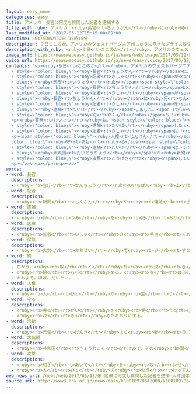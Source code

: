 ```yaml
---
layout: easy_news
categories: easy
title: アメリカ　長官に何度も質問した記者を逮捕する
title_with_ruby: アメリカ　<ruby>長官<rt>ちょうかん</rt></ruby>に<ruby>何<rt>なん</rt></ruby><ruby>度<rt>ど</rt></ruby>も<ruby>質問<rt>しつもん</rt></ruby>した<ruby>記者<rt>きしゃ</rt></ruby>を<ruby>逮捕<rt>たいほ</rt></ruby>する
last_modified_at: '2017-05-12T15:15:00+09:00'
datetime: 2017年05月12日 15時15分
description: ９日ここのか、アメリカのウェストバージニア州しゅうに来きたプライス厚生こうせい長官ちょうかんに、男性だんせいの記者きしゃが医療いりょう保険ほけんについて質問しつもんしました。
description_with_ruby: <ruby>９日<rt>ここのか</rt></ruby>、アメリカのウェストバージニア<ruby>州<rt>しゅう</rt></ruby>に<ruby>来<rt>き</rt></ruby>たプライス<ruby>厚生<rt>こうせい</rt></ruby><ruby>長官<rt>ちょうかん</rt></ruby>に、<ruby>男性<rt>だんせい</rt></ruby>の<ruby>記者<rt>きしゃ</rt></ruby>が<ruby>医療<rt>いりょう</rt></ruby><ruby>保険<rt>ほけん</rt></ruby>について<ruby>質問<rt>しつもん</rt></ruby>しました。
image_url: https://newswebeasy.github.io/ja/news/web/image/2017/05/12/k10010978641000.jpg
voice_url: https://newswebeasy.github.io/ja/news/easy/voice/2017/05/12/k10010978641000.mp3
contents: "<p><ruby>９日<rt>ここのか</rt></ruby>、アメリカのウェストバージニア<ruby>州<rt>しゅう</rt></ruby>に<ruby>来<rt>き</rt></ruby>たプライス<ruby>厚生<rt>こうせい</rt></ruby><span\
  \ style=\"color: blue;\"><ruby>長官<rt>ちょうかん</rt></ruby></span>に、<ruby>男性<rt>だんせい</rt></ruby>の<span\
  \ style=\"color: blue;\"><ruby>記者<rt>きしゃ</rt></ruby></span>が<span style=\"color:\
  \ blue;\"><ruby>医療<rt>いりょう</rt></ruby></span><span style=\"color: blue;\"><ruby>保険<rt>ほけん</rt></ruby></span>について<ruby>質問<rt>しつもん</rt></ruby>しました。しかし、<span\
  \ style=\"color: blue;\"><ruby>長官<rt>ちょうかん</rt></ruby></span>は<ruby>質問<rt>しつもん</rt></ruby>に<ruby>答<rt>こた</rt></ruby>えませんでした。このため<span\
  \ style=\"color: blue;\"><ruby>記者<rt>きしゃ</rt></ruby></span>が<span style=\"color:\
  \ blue;\"><ruby>長官<rt>ちょうかん</rt></ruby></span>に<ruby>何<rt>なん</rt></ruby><ruby>度<rt>ど</rt></ruby>も<ruby>質問<rt>しつもん</rt></ruby>していると、<ruby>警察<rt>けいさつ</rt></ruby>が<span\
  \ style=\"color: blue;\"><ruby>記者<rt>きしゃ</rt></ruby></span>を<span style=\"color:\
  \ blue;\"><ruby>逮捕<rt>たいほ</rt></ruby></span>しました。<span style=\"color: blue;\"><ruby>記者<rt>きしゃ</rt></ruby></span>は８<ruby>時間<rt>じかん</rt></ruby>あとに<ruby>日本<rt>にっぽん</rt></ruby>のお<ruby>金<rt>かね</rt></ruby>で<span\
  \ style=\"color: blue;\"><ruby>約<rt>やく</rt></ruby></span>５７<ruby>万<rt>まん</rt></ruby><ruby>円<rt>えん</rt></ruby>を<ruby>払<rt>はら</rt></ruby>って、<ruby>自由<rt>じゆう</rt></ruby>になりました。</p>\n\
  <p><ruby>警察<rt>けいさつ</rt></ruby>は、<span style=\"color: blue;\"><ruby>記者<rt>きしゃ</rt></ruby></span>が<ruby>大<rt>おお</rt></ruby>きな<ruby>声<rt>こえ</rt></ruby>で<ruby>騒<rt>さわ</rt></ruby>いだため<span\
  \ style=\"color: blue;\"><ruby>逮捕<rt>たいほ</rt></ruby></span>したと<ruby>言<rt>い</rt></ruby>っています。しかし<span\
  \ style=\"color: blue;\"><ruby>記者<rt>きしゃ</rt></ruby></span>は「<ruby>質問<rt>しつもん</rt></ruby>に<ruby>答<rt>こた</rt></ruby>えてもらおうとしていただけです」と<ruby>話<rt>はな</rt></ruby>しています。</p>\n\
  <p><span style=\"color: blue;\"><ruby>人権<rt>じんけん</rt></ruby></span>を<span style=\"\
  color: blue;\"><ruby>守<rt>まも</rt></ruby>る</span><span style=\"color: blue;\"><ruby>活動<rt>かつどう</rt></ruby></span>をしているアメリカ<ruby>自由<rt>じゆう</rt></ruby><ruby>人権<rt>じんけん</rt></ruby><ruby>協会<rt>きょうかい</rt></ruby>は、この<span\
  \ style=\"color: blue;\"><ruby>逮捕<rt>たいほ</rt></ruby></span>はトランプ<span style=\"color:\
  \ blue;\"><ruby>大統領<rt>だいとうりょう</rt></ruby></span>が<ruby>新聞<rt>しんぶん</rt></ruby>やテレビを<span\
  \ style=\"color: blue;\"><ruby>攻撃<rt>こうげき</rt></ruby></span>していることと<ruby>関係<rt>かんけい</rt></ruby>があると<ruby>思<rt>おも</rt></ruby>うと<ruby>言<rt>い</rt></ruby>っています。</p>\n\
  <p></p>\n<p></p>\n<p></p>"
words:
- word: 長官
  descriptions:
  - <ruby><rb>官庁</rb><rt>かんちょう</rt></ruby>のいちばん<ruby><rb>上</rb><rt>うえ</rt></ruby>の<ruby><rb>役目</rb><rt>やくめ</rt></ruby>。また、その<ruby><rb>役目</rb><rt>やくめ</rt></ruby>の<ruby><rb>人</rb><rt>ひと</rt></ruby>。<ruby><rb>次官</rb><rt>じかん</rt></ruby>の<ruby><rb>上</rb><rt>うえ</rt></ruby>。
- word: 記者
  descriptions:
  - <ruby><rb>新聞</rb><rt>しんぶん</rt></ruby>や<ruby><rb>雑誌</rb><rt>ざっし</rt></ruby>などの<ruby><rb>記事</rb><rt>きじ</rt></ruby>を、<ruby><rb>取材</rb><rt>しゅざい</rt></ruby>したり<ruby><rb>書</rb><rt>か</rt></ruby>いたりする<ruby><rb>人</rb><rt>ひと</rt></ruby>。
- word: 逮捕
  descriptions:
  - <ruby><rb>罪</rb><rt>つみ</rt></ruby>を<ruby><rb>犯</rb><rt>おか</rt></ruby>した<ruby><rb>疑</rb><rt>うたが</rt></ruby>いのある<ruby><rb>人</rb><rt>ひと</rt></ruby>を、<ruby><rb>警察</rb><rt>けいさつ</rt></ruby>がつかまえること。
- word: 医療
  descriptions:
  - <ruby><rb>医者</rb><rt>いしゃ</rt></ruby>の<ruby><rb>手当</rb><rt>てあ</rt></ruby>てを<ruby><rb>受</rb><rt>う</rt></ruby>けて、<ruby><rb>病気</rb><rt>びょうき</rt></ruby>やけがなどを<ruby><rb>治</rb><rt>なお</rt></ruby>すこと。
- word: 保険
  descriptions:
  - <ruby><rb>大勢</rb><rt>おおぜい</rt></ruby>で<ruby><rb>少</rb><rt>すこ</rt></ruby>しずつお<ruby><rb>金</rb><rt>かね</rt></ruby>を<ruby><rb>積</rb><rt>つ</rt></ruby>み<ruby><rb>立</rb><rt>た</rt></ruby>てておき、<ruby><rb>病気</rb><rt>びょうき</rt></ruby>や<ruby><rb>事故</rb><rt>じこ</rt></ruby>などの<ruby><rb>災難</rb><rt>さいなん</rt></ruby>にあった<ruby><rb>人</rb><rt>ひと</rt></ruby>が、<ruby><rb>決</rb><rt>き</rt></ruby>まったお<ruby><rb>金</rb><rt>かね</rt></ruby>を<ruby><rb>受</rb><rt>う</rt></ruby>け<ruby><rb>取</rb><rt>と</rt></ruby>る<ruby><rb>仕組</rb><rt>しく</rt></ruby>み。
- word: 約
  descriptions:
  - ちかう。<ruby><rb>取</rb><rt>と</rt></ruby>り<ruby><rb>決</rb><rt>き</rt></ruby>める。
  - <ruby><rb>縮</rb><rt>ちぢ</rt></ruby>める。<ruby><rb>省</rb><rt>はぶ</rt></ruby>く。<ruby><rb>簡単</rb><rt>かんたん</rt></ruby>にする。
  - おおよそ。ほぼ。だいたい。
- word: 人権
  descriptions:
  - <ruby><rb>人</rb><rt>ひと</rt></ruby>が<ruby><rb>生</rb><rt>う</rt></ruby>まれたときから<ruby><rb>持</rb><rt>も</rt></ruby>っている、<ruby><rb>自由</rb><rt>じゆう</rt></ruby>・<ruby><rb>平等</rb><rt>びょうどう</rt></ruby>などの<ruby><rb>権利</rb><rt>けんり</rt></ruby>。
- word: 守る
  descriptions:
  - <ruby><rb>害</rb><rt>がい</rt></ruby>を<ruby><rb>受</rb><rt>う</rt></ruby>けないように、<ruby><rb>防</rb><rt>ふせ</rt></ruby>ぐ。
  - <ruby><rb>決</rb><rt>き</rt></ruby>めたとおりにする。
- word: 活動
  descriptions:
  - <ruby><rb>元気</rb><rt>げんき</rt></ruby>よく<ruby><rb>動</rb><rt>うご</rt></ruby>いたり、<ruby><rb>働</rb><rt>はたら</rt></ruby>いたりすること。
- word: 大統領
  descriptions:
  - <ruby><rb>共和国</rb><rt>きょうわこく</rt></ruby>で、その<ruby><rb>国</rb><rt>くに</rt></ruby>を<ruby><rb>代表</rb><rt>だいひょう</rt></ruby>する<ruby><rb>人</rb><rt>ひと</rt></ruby>。
- word: 攻撃
  descriptions:
  - <ruby><rb>相手</rb><rt>あいて</rt></ruby>を<ruby><rb>攻</rb><rt>せ</rt></ruby>めること。
  - <ruby><rb>人</rb><rt>ひと</rt></ruby>の<ruby><rb>欠点</rb><rt>けってん</rt></ruby>や<ruby><rb>誤</rb><rt>あやま</rt></ruby>りを<ruby><rb>責</rb><rt>せ</rt></ruby>めること。
web_news_url: /news/web/2017/05/12/米-閣僚に何度も質問した記者を逮捕-人権団体が危機感表明/
source_url: http://www3.nhk.or.jp/news/easy/k10010978641000/k10010978641000.html
...
```

